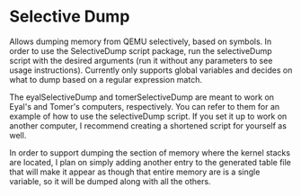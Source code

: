 Selective Dump
==============

Allows dumping memory from QEMU selectively, based on symbols.
In order to use the SelectiveDump script package, run the selectiveDump script with the desired arguments (run it without any parameters to see usage instructions).
Currently only supports global variables and decides on what to dump based on a regular expression match.

The eyalSelectiveDump and tomerSelectiveDump are meant to work on Eyal's and Tomer's computers, respectively.
You can refer to them for an example of how to use the selectiveDump script.
If you set it up to work on another computer, I recommend creating a shortened script for yourself as well.

In order to support dumping the section of memory where the kernel stacks are located, I plan on simply adding another entry to the generated table file that will make it appear as though that entire memory are is a single variable, so it will be dumped along with all the others.
